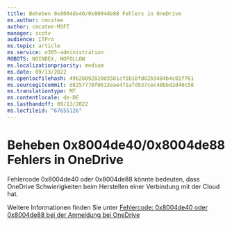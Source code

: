 ```yaml
---
title: Beheben 0x8004de40/0x8004de88 Fehlers in OneDrive
ms.author: cmcatee
author: cmcatee-MSFT
manager: scotv
audience: ITPro
ms.topic: article
ms.service: o365-administration
ROBOTS: NOINDEX, NOFOLLOW
ms.localizationpriority: medium
ms.date: 09/13/2022
ms.openlocfilehash: 49b2b892020d35b1cf1b18fd02b3484b4c81f761
ms.sourcegitcommit: d8257778f0613eae471afd537cec40bbd2d40c58
ms.translationtype: MT
ms.contentlocale: de-DE
ms.lasthandoff: 09/13/2022
ms.locfileid: "67655126"
---
```

# <a name="fix-0x8004de400x8004de88-error-in-onedrive"></a>Beheben 0x8004de40/0x8004de88 Fehlers in OneDrive

Fehlercode 0x8004de40 oder 0x8004de88 könnte bedeuten, dass OneDrive Schwierigkeiten beim Herstellen einer Verbindung mit der Cloud hat. 

Weitere Informationen finden Sie unter [Fehlercode: 0x8004de40 oder 0x8004de88 bei der Anmeldung bei OneDrive](https://docs.microsoft.com/sharepoint/troubleshoot/administration/error-0x8004de40-in-onedrive)